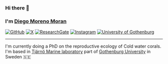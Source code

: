 ### Hi there 👋
### I'm [Diego Moreno Moran](https://github.com/ImDiegoMoreno)

[![GitHub](https://img.shields.io/badge/github-%23121011.svg?style=for-the-badge&logo=github&logoColor=white)](https://github.com/ImDiegoMoreno)
[![X](https://img.shields.io/badge/X-000000?style=for-the-badge&logo=Twitter&logoColor=white)](https://twitter.com/ImDiegoMoreno)
[![ResearchGate](https://img.shields.io/badge/ResearchGate-00CCBB?style=for-the-badge&logo=ResearchGate&logoColor=white)](https://www.researchgate.net/profile/Diego-Moreno-Moran)
[![Instagram](https://img.shields.io/badge/Instagram-%23E4405F.svg?style=for-the-badge&logo=Instagram&logoColor=white)](https://www.instagram.com/imdiegomoreno)
[![University of Gothenburg](https://img.shields.io/badge/University_of_Gothenburg-003d80?style=for-the-badge&logo=goteborgs-universitet&logoColor=white)](https://www.gu.se/en/about/find-staff/diegomorenomoran)


---

I'm currently doing a PhD on the reproductive ecology of Cold water corals. I'm based in [Tjärnö Marine laboratory](https://www.gu.se/en/tjarno) part of [Gothenburg University](https://www.gu.se/en/about/find-staff/diegomorenomoran) in Sweden :sweden: 

